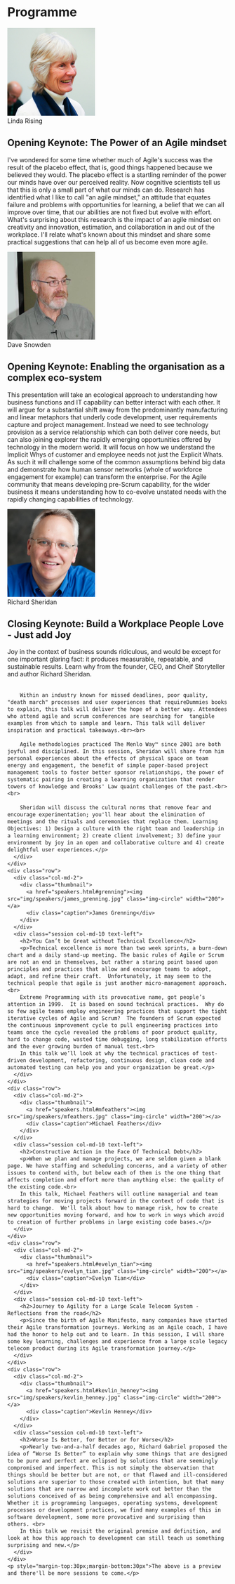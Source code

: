 <div class="programme">
  <div class="container text-center">
    <a name="programme"></a>
    <h1 class="page-header">Programme</h1>
    <div class="row">
      <div class="col-md-2">
        <div class="thumbnail">
          <a href="speakers.html#linda_rising"><img src="img/speakers/linda_rising.jpg"  class="img-circle" width="200"></a>
          <div class="caption">Linda Rising</div>
        </div>
      </div>
      <div class="session col-md-10 text-left">
        <h2>Opening Keynote: The Power of an Agile mindset</h2>
        <p>I've wondered for some time whether much of Agile's success was the result of the placebo effect, that is, good things happened because we believed they would. The placebo effect is a startling reminder of the power our minds have over our perceived reality. Now cognitive scientists tell us that this is only a small part of what our minds can do. Research has identified what I like to call "an agile mindset," an attitude that equates failure and problems with opportunities for learning, a belief that we can all improve over time, that our abilities are not fixed but evolve with effort. What's surprising about this research is the impact of an agile mindset on creativity and innovation, estimation, and collaboration in and out of the workplace. I'll relate what's known about this mindset and share some practical suggestions that can help all of us become even more agile.</p>
      </div>
    </div>
    <div class="row">
      <div class="col-md-2">
        <div class="thumbnail">
          <a href="speakers.html#dave_snowden"><img src="img/speakers/dave_snowden.jpg"  class="img-circle" width="200" height="200"></a>
          <div class="caption">Dave Snowden</div>
        </div>
      </div>
      <div class="session col-md-10 text-left">
        <h2>Opening Keynote: Enabling the organisation as a complex eco-system</h2>
        <p>This presentation will take an ecological approach to understanding how business functions and IT capability can better interact with each other.  It will argue for a substantial shift away from the predominantly manufacturing and linear metaphors that underly code development, user requirements capture and project management.  Instead we need to see technology provision as a service relationship which can both deliver core needs, but can also joining explorer the rapidly emerging opportunities offered by technology in the modern world.  It will focus on how we understand the Implicit Whys of customer and employee needs not just the Explicit Whats.  As such it will challenge some of the common assumptions behind big data and demonstrate how human sensor networks (whole of workforce engagement for example) can transform the enterprise.  For the Agile community that means developing pre-Scrum capability, for the wider business it means understanding how to co-evolve unstated needs with the rapidly changing capabilities of technology.</p>
      </div>
    </div>
    <div class="row">
      <div class="col-md-2">
        <div class="thumbnail">
          <a href="speakers.html#sheridan"><img src="img/speakers/sheridan.jpg" class="img-circle" width="200"></a>
          <div class="caption">Richard Sheridan</div>
        </div>
      </div>
      <div class="session col-md-10 text-left">
        <h2>Closing Keynote: Build a Workplace People Love - Just add Joy</h2>
        <p>Joy in the context of business sounds ridiculous, and would be except for one important glaring fact: it produces measurable, repeatable, and sustainable results. Learn why from the founder, CEO, and Cheif Storyteller and author Richard Sheridan. <br><br>

        Within an industry known for missed deadlines, poor quality, "death march" processes and user experiences that requireDummies books to explain, this talk will deliver the hope of a better way. Attendees who attend agile and scrum conferences are searching for  tangible examples from which to sample and learn. This talk will deliver inspiration and practical takeaways.<br><br>

        Agile methodologies practiced The Menlo Way™ since 2001 are both joyful and disciplined. In this session, Sheridan will share from him personal experiences about the effects of physical space on team energy and engagement, the benefit of simple paper-based project management tools to foster better sponsor relationships, the power of systematic pairing in creating a learning organization that render towers of knowledge and Brooks' Law quaint challenges of the past.<br><br>

        Sheridan will discuss the cultural norms that remove fear and encourage experimentation; you'll hear about the elimination of meetings and the rituals and ceremonies that replace them. Learning Objectives: 1) Design a culture with the right team and leadership in a learning environment; 2) create client involvement; 3) define your environment by joy in an open and collaborative culture and 4) create delightful user experiences.</p>
      </div>
    </div>
    <div class="row">
      <div class="col-md-2">
        <div class="thumbnail">
          <a href="speakers.html#grenning"><img src="img/speakers/james_grenning.jpg" class="img-circle" width="200"></a>
          <div class="caption">James Grenning</div>
        </div>
      </div>
      <div class="session col-md-10 text-left">
        <h2>You Can’t be Great without Technical Excellence</h2>
        <p>Technical excellence is more than two week sprints, a burn-down chart and a daily stand-up meeting. The basic rules of Agile or Scrum are not an end in themselves, but rather a staring point based upon principles and practices that allow and encourage teams to adopt, adapt, and refine their craft.  Unfortunately, it may seem to the technical people that agile is just another micro-management approach.<br>
		Extreme Programming with its provocative name, got people’s attention in 1999.  It is based on sound technical practices.  Why do so few agile teams employ engineering practices that support the tight iterative cycles of Agile and Scrum?  The founders of Scrum expected the continuous improvement cycle to pull engineering practices into teams once the cycle revealed the problems of poor product quality, hard to change code, wasted time debugging, long stabilization efforts and the ever growing burden of manual test.<br>
		In this talk we’ll look at why the technical practices of test-driven development, refactoring, continuous design, clean code and automated testing can help you and your organization be great.</p>
      </div>
    </div>
    <div class="row">
      <div class="col-md-2">
        <div class="thumbnail">
          <a href="speakers.html#mfeathers"><img src="img/speakers/mfeathers.jpg" class="img-circle" width="200"></a>
          <div class="caption">Michael Feathers</div>
        </div>
      </div>
      <div class="session col-md-10 text-left">
        <h2>Constructive Action in the Face Of Technical Debt</h2>
        <p>When we plan and manage projects, we are seldom given a blank page. We have staffing and scheduling concerns, and a variety of other issues to contend with, but below each of them is the one thing that affects completion and effort more than anything else: the quality of the existing code.<br>
		In this talk, Michael Feathers will outline managerial and team strategies for moving projects forward in the context of code that is hard to change.  We'll talk about how to manage risk, how to create new opportunities moving forward, and how to work in ways which avoid to creation of further problems in large existing code bases.</p>
      </div>
    </div>
    <div class="row">
      <div class="col-md-2">
        <div class="thumbnail">
          <a href="speakers.html#evelyn_tian"><img src="img/speakers/evelyn_tian.jpg" class="img-circle" width="200"></a>
          <div class="caption">Evelyn Tian</div>
        </div>
      </div>
      <div class="session col-md-10 text-left">
        <h2>Journey to Agility for a Large Scale Telecom System - Reflections from the road</h2>
        <p>Since the birth of Agile Manifesto, many companies have started their Agile transformation journeys. Working as an Agile coach, I have had the honor to help out and to learn. In this session, I will share some key learning, challenges and experience from a large scale legacy telecom product during its Agile transformation journey.</p>
      </div>
    </div>
    <div class="row">
      <div class="col-md-2">
        <div class="thumbnail">
          <a href="speakers.html#kevlin_henney"><img src="img/speakers/kevlin_henney.jpg" class="img-circle" width="200"></a>
          <div class="caption">Kevlin Henney</div>
        </div>
      </div>
      <div class="session col-md-10 text-left">
        <h2>Worse Is Better, for Better or for Worse</h2>
        <p>Nearly two-and-a-half decades ago, Richard Gabriel proposed the idea of “Worse Is Better” to explain why some things that are designed to be pure and perfect are eclipsed by solutions that are seemingly compromised and imperfect. This is not simply the observation that things should be better but are not, or that flawed and ill-considered solutions are superior to those created with intention, but that many solutions that are narrow and incomplete work out better than the solutions conceived of as being comprehensive and all encompassing. Whether it is programming languages, operating systems, development processes or development practices, we find many examples of this in software development, some more provocative and surprising than others. <br>
		In this talk we revisit the original premise and definition, and look at how this approach to development can still teach us something surprising and new.</p>
      </div>
    </div>
    <p style="margin-top:30px;margin-bottom:30px">The above is a preview and there'll be more sessions to come.</p>
  </div>
</div>